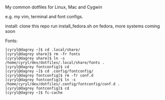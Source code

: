 My common dotfiles for Linux, Mac and Cygwin

e.g. my vim, terminal and font configs.

install:
clone this repo
run install_fedora.sh on fedora, more systems coming soon

Fonts:

    [cyryl@dagrey ~]$ cd .local/share/  
    [cyryl@dagrey share]$ rm -fr fonts 
    [cyryl@dagrey share]$ ln -s /home/cyryl/dev/dotfiles/.local/share/fonts .
    [cyryl@dagrey fontconfig]$ cd
    [cyryl@dagrey ~]$ cd .config/fontconfig/       
    [cyryl@dagrey fontconfig]$ rm -fr conf.d 
    [cyryl@dagrey fontconfig]$ ln -s /home/cyryl/dev/dotfiles/.config/fontconfig/conf.d .
    [cyryl@dagrey fontconfig]$ cd
    [cyryl@dagrey ~]$ fc-cache


